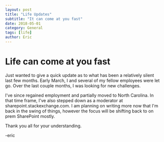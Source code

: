 ```yaml
---
layout: post
title: "Life Updates"
subtitle: "It can come at you fast"
date: 2018-05-01
category: General
tags: [life]
author: Eric
---
```


# Life can come at you fast
Just wanted to give a quick update as to what has been a relatively silent last few months. Early March, I and several of my fellow employees were let go. Over the last couple months, I was looking for new challenges.

I've since regained employment and partially moved to North Carolina. In that time frame, I've also stepped down as a moderator at sharepoint.stackexchange.com. I am planning on writing more now that I'm back in the swing of things, however the focus will be shifting back to on prem SharePoint mostly.

Thank you all for your understanding.

-eric
